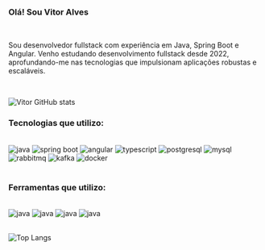 ### Olá! Sou Vitor Alves

<br>

Sou desenvolvedor fullstack com experiência em Java, Spring Boot e Angular. Venho estudando desenvolvimento fullstack desde 2022, aprofundando-me nas tecnologias que impulsionam aplicações robustas e escaláveis.

<br>

![Vitor GitHub stats](https://github-readme-stats.vercel.app/api?username=vitoralveschaves&show_icons=true&theme=dracula)

### Tecnologias que utilizo:

<div style="display:inline_block">
    <br />
    <img src="https://img.shields.io/badge/java-%23ED8B00.svg?style=for-the-badge&logo=openjdk&logoColor=white" alt="java"/>
    <img src="https://img.shields.io/badge/spring-%236DB33F.svg?style=for-the-badge&logo=spring&logoColor=white" alt="spring boot"/>
    <img src="https://img.shields.io/badge/angular-%23DD0031.svg?style=for-the-badge&logo=angular&logoColor=white" alt="angular" />
    <img src="https://img.shields.io/badge/TypeScript-007ACC?style=for-the-badge&logo=typescript&logoColor=white" alt="typescript" />
    <img src="https://img.shields.io/badge/postgres-%23316192.svg?style=for-the-badge&logo=postgresql&logoColor=white" alt="postgresql" />
    <img src="https://img.shields.io/badge/mysql-4479A1.svg?style=for-the-badge&logo=mysql&logoColor=white" alt="mysql" />
    <img src="https://img.shields.io/badge/Rabbitmq-FF6600?style=for-the-badge&logo=rabbitmq&logoColor=white" alt="rabbitmq"/>
    <img src="https://img.shields.io/badge/Apache%20Kafka-000?style=for-the-badge&logo=apachekafka" alt="kafka"/>
    <img src="https://img.shields.io/badge/docker-%230db7ed.svg?style=for-the-badge&logo=docker&logoColor=white" alt="docker" />
</div><br />

### Ferramentas que utilizo:

<div style="display:inline_block">
    <br />
    <img src="https://img.shields.io/badge/IntelliJIDEA-000000.svg?style=for-the-badge&logo=intellij-idea&logoColor=white" alt="java"/>
    <img src="https://img.shields.io/badge/Visual%20Studio%20Code-0078d7.svg?style=for-the-badge&logo=visual-studio-code&logoColor=white" alt="java"/>
    <img src="https://img.shields.io/badge/figma-%23F24E1E.svg?style=for-the-badge&logo=figma&logoColor=white" alt="java"/>
    <img src="https://img.shields.io/badge/Insomnia-black?style=for-the-badge&logo=insomnia&logoColor=5849BE" alt="java"/>
</div><br />

![Top Langs](https://github-readme-stats.vercel.app/api/top-langs/?username=vitoralveschaves&layout=compact)

